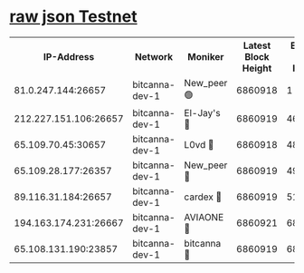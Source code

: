 [raw json Testnet](https://rpc-check.bcat.stavr.tech/bcat/rpc-bcat-result.json)
=


<table><tr><th>IP-Address</th><th>Network</th><th>Moniker</th><th>Latest Block Height</th><th>Earliest Block Height</th><th>Catching Up</th><th>Tx Index</th><th>Voting Power</th><th>Scan Time</th></tr><tr><td>81.0.247.144:26657</td><td>bitcanna-dev-1</td><td>New_peer 🟢</td><td>6860918</td><td>1</td><td>False</td><td>on</td><td>0</td><td>2024-03-13T12:20:37.384255706UTC</td></tr><tr><td>212.227.151.106:26657</td><td>bitcanna-dev-1</td><td>El-Jay's 🔴</td><td>6860919</td><td>4670391</td><td>False</td><td>on</td><td>2218364</td><td>2024-03-13T12:20:44.025314718UTC</td></tr><tr><td>65.109.70.45:30657</td><td>bitcanna-dev-1</td><td>L0vd 🔴</td><td>6860918</td><td>4828155</td><td>False</td><td>on</td><td>308120</td><td>2024-03-13T12:20:37.711853129UTC</td></tr><tr><td>65.109.28.177:26357</td><td>bitcanna-dev-1</td><td>New_peer 🔴</td><td>6860919</td><td>4952911</td><td>False</td><td>on</td><td>2237167</td><td>2024-03-13T12:20:44.637745413UTC</td></tr><tr><td>89.116.31.184:26657</td><td>bitcanna-dev-1</td><td>cardex 🔴</td><td>6860919</td><td>5185001</td><td>False</td><td>on</td><td>1</td><td>2024-03-13T12:20:44.322875722UTC</td></tr><tr><td>194.163.174.231:26667</td><td>bitcanna-dev-1</td><td>AVIAONE 🔴</td><td>6860921</td><td>6852431</td><td>False</td><td>on</td><td>1949865</td><td>2024-03-13T12:20:53.377195050UTC</td></tr><tr><td>65.108.131.190:23857</td><td>bitcanna-dev-1</td><td>bitcanna 🔴</td><td>6860919</td><td>6856919</td><td>False</td><td>off</td><td>378646</td><td>2024-03-13T12:20:44.935986208UTC</td></tr></table>